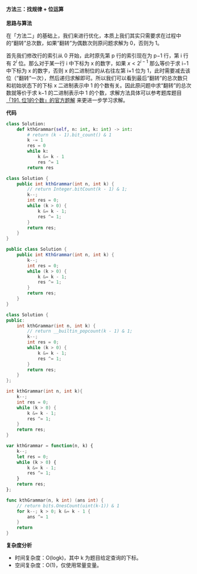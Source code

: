 ﻿#### [](https://leetcode.cn/problems/k-th-symbol-in-grammar/solution/di-kge-yu-fa-fu-hao-by-leetcode-solution-zgwd//#方法三：找规律-位运算)方法三：找规律 + 位运算

**思路与算法**

在「方法二」的基础上，我们来进行优化，本质上我们其实只需要求在过程中的“翻转”总次数，如果“翻转”为偶数次则原问题求解为 0，否则为 1。

首先我们修改行的索引从 0 开始，此时原先第 p 行的索引现在为 p−1 行，第 i 行有 $2^i$ 位。那么对于某一行 i 中下标为 x 的数字，如果 $x<2^{i−1}$ 那么等价于求 i−1 中下标为 x 的数字，否则 x 的二进制位的从右往左第 i+1 位为 1，此时需要减去该位（“翻转”一次），然后递归求解即可。所以我们可以看到最后“翻转”的总次数只和初始状态下的下标 x 二进制表示中 1 的个数有关。因此原问题中求“翻转”的总次数就等价于求 k−1 的二进制表示中 1 的个数，求解方法具体可以参考题库题目[「191. 位1的个数」的官方题解](https://leetcode.cn/problems/number-of-1-bits/solution/wei-1de-ge-shu-by-leetcode-solution-jnwf/) 来更进一步学习求解。

**代码**

```Python
class Solution:
    def kthGrammar(self, n: int, k: int) -> int:
        # return (k - 1).bit_count() & 1
        k -= 1
        res = 0
        while k:
            k &= k - 1
            res ^= 1
        return res
```

```Java
class Solution {
    public int kthGrammar(int n, int k) {
        // return Integer.bitCount(k - 1) & 1;
        k--;
        int res = 0;
        while (k > 0) {
            k &= k - 1;
            res ^= 1;
        }
        return res;
    }
}
```

```C#
public class Solution {
    public int KthGrammar(int n, int k) {
        k--;
        int res = 0;
        while (k > 0) {
            k &= k - 1;
            res ^= 1;
        }
        return res;
    }
}
```

```C++
class Solution {
public:
    int kthGrammar(int n, int k) {
        // return __builtin_popcount(k - 1) & 1;
        k--;
        int res = 0;
        while (k > 0) {
            k &= k - 1;
            res ^= 1;
        }
        return res;
    }
};
```

```C
int kthGrammar(int n, int k){
    k--;
    int res = 0;
    while (k > 0) {
        k &= k - 1;
        res ^= 1;
    }
    return res;
}
```

```JavaScript
var kthGrammar = function(n, k) {
    k--;
    let res = 0;
    while (k > 0) {
        k &= k - 1;
        res ^= 1;
    }
    return res;
};
```

```Go
func kthGrammar(n, k int) (ans int) {
    // return bits.OnesCount(uint(k-1)) & 1
    for k--; k > 0; k &= k - 1 {
        ans ^= 1
    }
    return
}
```

**复杂度分析**

-   时间复杂度：O(log⁡k)，其中 k 为题目给定查询的下标。
-   空间复杂度：O(1)，仅使用常量变量。
